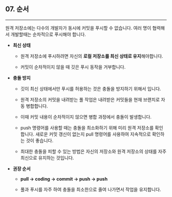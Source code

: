 <!-- 5장 서버 
    -->

## 07. 순서
#### 
---
원격 저장소에는 다수의 개발자가 동시에 커밋을 푸시할 수 없습니다. 여러 명이 협력해서 개발할때는 순차적으로 푸시해야 합니다.

+ <b> 최신 상태</b>
  + 원격 저장소에 푸시하려면 자신의 <b>로컬 저장소를 최신 상태로 유지</b>해야합니다.

  + 커밋이 순차적이지 않을 때 깃은 푸시 동작을 거부합니다.

+ <b>충돌 방지</b>
  + 깃이 최신 상태에서만 푸시를 허용하는 것은 충돌을 방지하기 위해서 입니다.

  + 원격 저장소의 커밋을 내려받는 풀 작업은 내려받은 커밋들을 현재 브랜치로 자동 병합합니다.
  + 이때 커밋 내용이 순차적이지 않으면 병합 과정에서 충돌이 발생합니다.
  + push 명령어를 사용할 때는 충돌을 최소화하기 위해 미리 원격 저장소를 확인합니다. 새로운 커밋 갱신이 없는지 pull 명령어를 사용하여 지속적으로 확인하는 것이 좋습니다.
  + 최대한 충돌을 피할 수 있는 방법은 자신의 저장소와 원격 저장소의 상태를 자주 최신으로 유지하는 것입니다.

+ <b>권장 순서</b>
    + <b>pull -> coding -> commit -> push -> push</b>
    
    + 풀과 푸시를 자주  하여 충돌을 최소한으로 줄여 나가면서 작업을 유지합니다.
